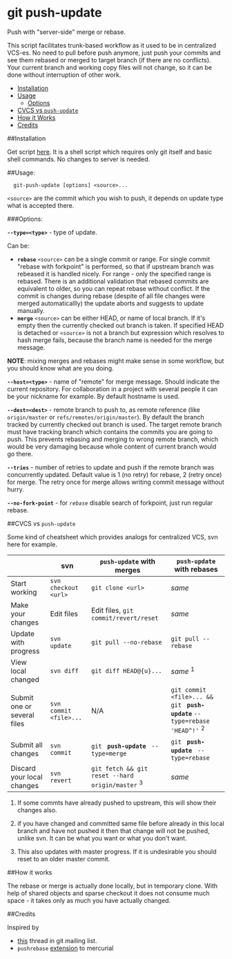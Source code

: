 # git push-update
Push with "server-side" merge or rebase.

This script facilitates trunk-based workflow as it used to be in centralized VCS-es. No need to pull before push anymore, just push your commits and see them rebased or merged to target branch (if there are no conflicts). Your current branch and working copy files will not change, so it can be done without interruption of other work.

- [Installation](#installation)
- [Usage](#usage)
  - [Options](#options)
- [CVCS vs `push-update`](#cvcs-vs-push-update)
- [How it Works](#how-it-works)
- [Credits](#credits)

##Installation

Get script [here](https://github.com/max630/git-push-update/raw/master/git-push-update). It is a shell script which requires only git itself and basic shell commands. No changes to server is needed.

##Usage:

      git-push-update [options] <source>...

`<source>` are the commit which you wish to push, it depends on update type what is accepted there.

###Options:

**`--type=<type>`** - type of update.

Can be:

 - **`rebase`** `<source>` can be a single commit or range. For single commit "rebase with forkpoint" is performed, so that if upstream branch was rebeased it is handled nicely. For range - only the specified range is rebased. There is an additional validation that rebased commits are equivalent to older, so you can repeat rebase without conflict. If the commit is changes during rebase (despite of all file changes were merged automaticallly) the update aborts and suggests to update manually.
 - **`merge`** `<source>` can be either HEAD, or name of local branch. If it's empty then the currently checked out branch is taken. If specified HEAD is detached or `<source>` is not a branch but expression which resolves to hash merge fails, because the branch name is needed for the merge message.

**NOTE**: mixing merges and rebases might make sense in some workflow, but you should know what are you doing.

**`--host=<type>`** - name of "remote" for merge message. Should indicate the current repository. For collaboration in a project with several people it can be your nickname for example. By default hostname is used.

**`--dest=<dest>`** - remote branch to push to, as remote reference (like `origin/master` or `refs/remotes/origin/master`). By default the branch tracked by currently checked out branch is used. The target remote branch must have tracking branch which contains the commits you are going to push. This prevents rebasing and merging to wrong remote branch, which would be very damaging because whole content of current branch would go there.

**`--tries`** - number of retries to update and push if the remote branch was concurrently updated. Default value is 1 (no retry) for rebase, 2 (retry once) for merge. The retry once for merge allows writing commit message without hurry.

**`--no-fork-point`** - for *`rebase`* disable search of forkpoint, just run regular rebase.

##CVCS vs `push-update`

Some kind of cheatsheet which provides analogs for centralized VCS, svn here for example.

|             |svn|`push-update` with merges|`push-update` with rebases|
|-------------|---|-------------------------|--------------------------|
|Start working|`svn checkout <url>`|`git clone <url>`| *same* |
|Make your changes|Edit files|Edit files, `git commit/revert/reset`| *same* |
|Update with progress|`svn update`|`git pull --no-rebase`|`git pull --rebase`|
|View local changed|`svn diff`|`git diff HEAD@{u}...`| *same* <sup>1</sup> |
|Submit one or several files|`svn commit <file>...`|N/A|`git commit <file>... && git ` **`push-update`** `--type=rebase 'HEAD^!'` <sup>2</sup>|
|Submit all changes|`svn commit`|`git ` **`push-update`** ` --type=merge`|`git ` **`push-update`** ` --type=rebase`|
|Discard your local changes|`svn revert`|`git fetch && git reset --hard origin/master` <sup>3</sup>| *same* |

1) If some commts have already pushed to upstream, this will show their changes also.

2) if you have changed and committed same file before already in this local branch and have not pushed it then that change will not be pushed, unlike svn. It can be what you want or what you don't want.

3) This also updates with master progress. If it is undesirable you should reset to an older master commit.

##How it works

The rebase or merge is actually done locally, but in temporary clone. With help of shared objects and sparse checkout it does not consume much space - it takes only as much you have actually changed.

##Credits

Inspired by

- [this](http://thread.gmane.org/gmane.comp.version-control.git/247237) thread in git mailing list.
- `pushrebase` [extension](https://bitbucket.org/facebook/hg-experimental) to mercurial
